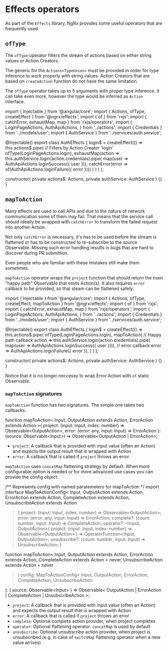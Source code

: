 # Effects operators

As part of the `Effects` library, NgRx provides some useful operators that are frequently
used. 


## `ofType`

The `ofType` operator filters the stream of actions based on either string
values or Action Creators.

The generic for the `Actions<TypeUnion>` must be provided in order for type 
inference to work properly with string values. Action Creators that are based on
`createAction` function do not have the same limitation.

The `ofType` operator takes up to 5 arguments with proper type inference. It can
take even more, however the type would be inferred as `Action` interface.

<code-example header="auth.effects.ts">
import { Injectable } from '@angular/core';
import { Actions, ofType, createEffect } from '@ngrx/effects';
import { of } from 'rxjs';
import { catchError, exhaustMap, map } from 'rxjs/operators';
import {
  LoginPageActions,
  AuthApiActions,
} from '../actions';
import { Credentials } from '../models/user';
import { AuthService } from '../services/auth.service';

@Injectable()
export class AuthEffects {
  login$ = createEffect(() =>
    this.actions$.pipe(
      // Filters by Action Creator 'login'
      ofType(LoginPageActions.login),
      exhaustMap(action =>
        this.authService.login(action.credentials).pipe(
          map(user => AuthApiActions.loginSuccess({ user })),
          catchError(error => of(AuthApiActions.loginFailure({ error })))
        )
      )
    )
  );

  constructor(
    private actions$: Actions,
    private authService: AuthService
  ) {}
}
</code-example>

## `mapToAction`

Many effects are used to call APIs and due to the nature of network communication 
some of them may fail. That means that the service call should ideally be wrapped
with `catchError` to transform the failed request into another Action.

Not only `catchError` is necessary, it's has to be used before the stream is 
flattened or has to be constructed to re-subscribe to the source Observable.
Missing such error handling results in bugs that are hard to discover during PR 
submittion.

Even people who are familiar with these mistakes still make them sometimes.

`mapToAction` operator wraps the `project` function that should return the main
"happy path" Observable that emits Action(s). It also requires `error` callback
to be provided, so that steam can be flattened safely.

<code-example header="auth.effects.ts">
import { Injectable } from '@angular/core';
import { Actions, ofType, createEffect, mapToAction } from '@ngrx/effects';
import { of } from 'rxjs';
import { catchError, exhaustMap, map } from 'rxjs/operators';
import {
  LoginPageActions,
  AuthApiActions,
} from '../actions';
import { Credentials } from '../models/user';
import { AuthService } from '../services/auth.service';

@Injectable()
export class AuthEffects {
  login$ = createEffect(() =>
    this.actions$.pipe(
      ofType(LoginPageActions.login),
      mapToAction(
        // Happy path callback
        action => this.authService.login(action.credentials).pipe(
            map(user => AuthApiActions.loginSuccess({ user }))),
        // error callback
        error => AuthApiActions.loginFailure({ error }),
      )
    )
  );

  constructor(
    private actions$: Actions,
    private authService: AuthService
  ) {}
}
</code-example>

Notice that it is no longer neccessy to wrap Error Action with `of` static 
Observable.

### `mapToAction` signatures
`mapToAction` function has two signatures. The simple one takes two callbacks.

<code-example header="mapToAction with two callbacks">
function mapToAction<
  Input,
  OutputAction extends Action,
  ErrorAction extends Action
>(
  project: (input: Input, index: number) => Observable&#60;OutputAction&#62;,
  error: (error: any, input: Input) => ErrorAction
): (source: Observable&#60;Input&#62;) => Observable&#60;OutputAction | ErrorAction&#62;;
</code-example>

- `project`: A callback that is provided with input value (often an Action) and 
expects the output result that is wrapped with Action
- `error`: A callback that is called if `project` throws an error

`mapToAction` uses `concatMap` flattening strategy by default. When more 
configurable option is needed or for more advanced use cases you can provide 
the config object.

<code-example header="mapToAction with config">

/** Represents config with named paratemeters for mapToAction */
export interface MapToActionConfig<
  Input,
  OutputAction extends Action,
  ErrorAction extends Action,
  CompleteAction extends Action,
  UnsubscribeAction extends Action
> {
  project: (input: Input, index: number) => Observable&#60;OutputAction&#62;;
  error: (error: any, input: Input) => ErrorAction;
  complete?: (count: number, input: Input) => CompleteAction;
  operator?: &#60;Input, OutputAction&#62;(
    project: (input: Input, index: number) => Observable&#60;OutputAction&#62;
  ) => OperatorFunction&#60;Input, OutputAction&#62;;
  unsubscribe?: (count: number, input: Input) => UnsubscribeAction;
}

function mapToAction<
  Input,
  OutputAction extends Action,
  ErrorAction extends Action,
  CompleteAction extends Action = never,
  UnsubscribeAction extends Action = never
>(
  config: MapToActionConfig<
    Input,
    OutputAction,
    ErrorAction,
    CompleteAction,
    UnsubscribeAction
  >
): (
  source: Observable&#60;Input&#62;
) => Observable&#60;
  OutputAction | ErrorAction | CompleteAction | UnsubscribeAction
&#62;;
</code-example>

- `project`: A callback that is provided with input value (often an Action) and 
expects the output result that is wrapped with Action
- `error`: A callback that is called if `project` throws an error
- `complete`: Optional complete action provider, when project completes
- `operator`: Optional flattening operator. `concatMap` is used by default
- `unsubscribe`: Optional unsubscribe action provider, when project is unsubscribed 
(e.g. in case of `switchMap` flattening operator when a new value arrives)

